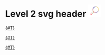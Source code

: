 # Level 2 svg header ![Level 2 svg header](../../_assets/1.svg)

[{#T}](../level1.md)

[{#T}](../../level0.md)

[{#T}](../../level1/level1.md)
